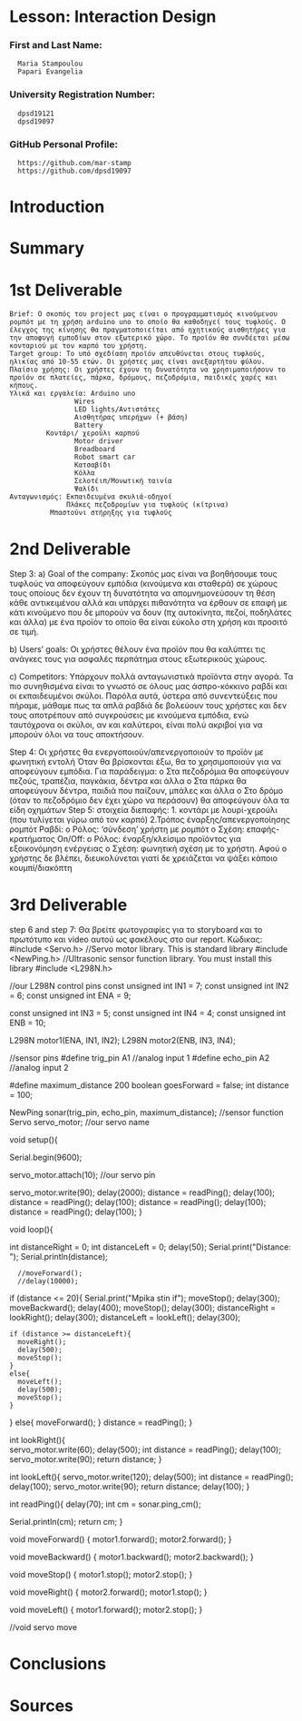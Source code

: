 # Lesson: Interaction Design

### First and Last Name: 
      Maria Stampoulou 
      Papari Evangelia
### University Registration Number: 
      dpsd19121 
      dpsd19097
### GitHub Personal Profile: 
      https://github.com/mar-stamp 
      https://github.com/dpsd19097

# Introduction

# Summary


# 1st Deliverable
	Brief: Ο σκοπός του project μας είναι ο προγραμματισμός κινούμενου ρομπότ με τη χρήση arduino uno το οποίο θα καθοδηγεί τους τυφλούς. Ο έλεγχος της κίνησης θα πραγματοποιείται από ηχητικούς αισθητήρες για την αποφυγή εμποδίων στον εξωτερικό χώρο. Το προϊόν θα συνδέεται μέσω κονταριού με τον καρπό του χρήστη.  
	Target group: Το υπό σχεδίαση προϊόν απευθύνεται στους τυφλούς, ηλικίας από 10-55 ετών. Οι χρήστες μας είναι ανεξαρτήτου φύλου.
	Πλαίσιο χρήσης: Οι χρήστες έχουν τη δυνατότητα να χρησιμοποιήσουν το προϊόν σε πλατείες, πάρκα, δρόμους, πεζοδρόμια, παιδικές χαρές και κήπους.
	Υλικά και εργαλεία: Arduino unο
                    Wires
                    LED lights/Αντιστάτες
                    Αισθητήρας υπερήχων (+ βάση)
                    Battery
		     Κοντάρι/ χερούλι καρπού
                    Motor driver
                    Breadboard
                    Robot smart car
                    Κατσαβίδι
                    Κόλλα
                    Σελοτέιπ/Μονωτική ταινία
                    Ψαλίδι
	Ανταγωνισμός: Εκπαιδευμένα σκυλιά-οδηγοί
	              Πλάκες πεζοδρομίων για τυφλούς (κίτρινα)
		      Μπαστούνι στήρηξης για τυφλούς
		    
# 2nd Deliverable
Step 3: 
a)	Goal of the company:
Σκοπός μας είναι να βοηθήσουμε τους τυφλούς να αποφεύγουν εμπόδια (κινούμενα και σταθερά) σε χώρους τους οποίους δεν έχουν τη δυνατότητα να απομνημονεύσουν τη θέση κάθε αντικειμένου αλλά και υπάρχει πιθανότητα να έρθουν σε επαφή με κάτι κινούμενο που δε μπορούν να δουν (πχ αυτοκίνητα, πεζοί, ποδηλάτες και άλλα) με ένα προϊόν το οποίο θα είναι εύκολο στη χρήση και προσιτό σε τιμή.

b)	Users’ goals:
Οι χρήστες θέλουν ένα προϊόν που θα καλύπτει τις ανάγκες τους για ασφαλές περπάτημα στους εξωτερικούς χώρους. 

c)	Competitors: 
Υπάρχουν πολλά ανταγωνιστικά προϊόντα στην αγορά. Τα πιο συνηθισμένα είναι το γνωστό σε όλους μας άσπρο-κόκκινο ραβδί και οι εκπαιδευμένοι σκύλοι. Παρόλα αυτά, ύστερα από συνεντεύξεις που πήραμε, μάθαμε πως τα απλά ραβδιά δε βολεύουν τους χρήστες και δεν τους αποτρέπουν από συγκρούσεις με κινούμενα εμπόδια, ενώ ταυτόχρονα οι σκύλοι, αν και καλύτεροι, είναι πολύ ακριβοί για να μπορούν όλοι να τους αποκτήσουν.
   
Step 4:
Οι χρήστες θα ενεργοποιούν/απενεργοποιούν το προϊόν με φωνητική εντολή
Όταν θα βρίσκονται έξω, θα το χρησιμοποιούν για να αποφεύγουν εμπόδια. Για παράδειγμα:
o	Στα πεζοδρόμια θα αποφεύγουν πεζούς, τραπέζια, παγκάκια, δέντρα και άλλα
o	Στα πάρκα θα αποφεύγουν δέντρα, παιδιά που παίζουν, μπάλες και άλλα
o	Στο δρόμο (όταν το πεζοδρόμιο δεν έχει χώρο να περάσουν) θα αποφεύγουν όλα τα είδη οχημάτων
Step 5: 
στοιχεία διεπαφής: 1. κοντάρι με λουρί-χερούλι (που τυλίγεται γύρω από τον καρπό)
                                    2.Τρόπος έναρξης/απενεργοποίησης ρομπότ 
Ραβδί:
o	Ρόλος: ‘σύνδεση’ χρήστη με ρομπότ
o	Σχέση:  επαφής- κρατήματος
On/Off:
o	Ρόλος: έναρξη/κλείσιμο προϊόντος για εξοικονόμηση ενέργειας 
o	Σχέση: φωνητική σχέση με το χρήστη. Αφού ο χρήστης δε βλέπει, διευκολύνεται γιατί δε χρειάζεται να ψάξει κάποιο κουμπί/διακόπτη


# 3rd Deliverable 
step 6 and step 7:
Θα βρείτε φωτογραφίες για το storyboard και το πρωτότυπο και video αυτού ως φακέλους στο our report.
Κώδικας:
#include <Servo.h>          //Servo motor library. This is standard library
#include <NewPing.h> //Ultrasonic sensor function library. You must install this library
#include <L298N.h>


//our L298N control pins
const unsigned int IN1 = 7;
const unsigned int IN2 = 6;
const unsigned int ENA = 9; 

const unsigned int IN3 = 5;
const unsigned int IN4 = 4;
const unsigned int ENB = 10;

L298N motor1(ENA, IN1, IN2);
L298N motor2(ENB, IN3, IN4);


//sensor pins
#define trig_pin A1 //analog input 1
#define echo_pin A2 //analog input 2

#define maximum_distance 200
boolean goesForward = false;
int distance = 100;

NewPing sonar(trig_pin, echo_pin, maximum_distance); //sensor function
Servo servo_motor; //our servo name



void setup(){

  Serial.begin(9600);

  
  servo_motor.attach(10); //our servo pin

  servo_motor.write(90);
  delay(2000);
  distance = readPing();
  delay(100);
  distance = readPing();
  delay(100);
  distance = readPing();
  delay(100);
  distance = readPing();
  delay(100);
}

void loop(){

  int distanceRight = 0;
  int distanceLeft = 0;
  delay(50);
  Serial.print("Distance: ");
  Serial.println(distance);

      //moveForward(); 
      //delay(10000);
  
  if (distance <= 20){
    Serial.print("Mpika stin if");
    moveStop();
    delay(300);
    moveBackward();
    delay(400);
    moveStop();
    delay(300);
    distanceRight = lookRight();
    delay(300);
    distanceLeft = lookLeft();
    delay(300);

    if (distance >= distanceLeft){
      moveRight();
      delay(500);
      moveStop();
    }
    else{
      moveLeft();
      delay(500);
      moveStop();
    }
  }
  else{
    moveForward(); 
  }
    distance = readPing();
}

int lookRight(){  
  servo_motor.write(60);
  delay(500);
  int distance = readPing();
  delay(100);
  servo_motor.write(90);
  return distance;
}

int lookLeft(){
  servo_motor.write(120);
  delay(500);
  int distance = readPing();
  delay(100);
  servo_motor.write(90);
  return distance;
  delay(100);
}

int readPing(){
  delay(70);
  int cm = sonar.ping_cm();

  Serial.println(cm);
  return cm;
}

void moveForward()
{
    motor1.forward();
    motor2.forward();
}

void moveBackward()
{
    motor1.backward();
    motor2.backward();
}

void moveStop()
{
    motor1.stop();
    motor2.stop();
}

void moveRight()
{
   motor2.forward();
   motor1.stop();
}

void moveLeft()
{
   motor1.forward();
   motor2.stop();
}

//void servo move

# Conclusions


# Sources
